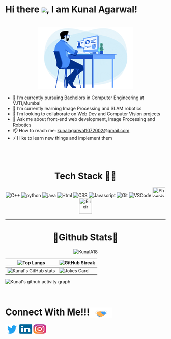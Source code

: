 # Hi there <img src="https://raw.githubusercontent.com/MartinHeinz/MartinHeinz/master/wave.gif" width="30">, I am Kunal Agarwal!

<h1 align="center">
<img src="assets/programmer.gif" align ="center" width=300>
  </h1>
  
- 🔭 I’m currently pursuing Bachelors in Computer Engineering at VJTI,Mumbai
- 🌱 I’m currently learning Image Processing and SLAM robotics
- 👯 I’m looking to collaborate on Web Dev and Computer Vision projects
- 💬 Ask me about front-end web development, Image Processing and Robotics
- 📫 How to reach me: <a href="mailto: kunalagarwal1072002@gmail.com">kunalagarwal1072002@gmail.com</a> 
- ⚡ I like to learn new things and implement them    
       

    


<br><br>

<h1 align="center">Tech Stack 👨‍💻</h1>
<p align=center>
<image src="assets/c.svg" width=30 title="C++">
<image src="assets/python-5.svg" width=30 title="python">
<image src="assets/java-14.svg" width=30 title="java">
<image src="assets/html-1.svg" width=30 title="Html">
<image src="assets/css-3.svg" width=30 title="CSS">
<image src="assets/javascript-1.svg" width=30 title="Javascript">
<image src="assets/git-icon.svg" width=30 title="Git">
<image src="assets/visual-studio-code-1.svg" width=30 title="VSCode">
<image src="assets/phoenix-36.svg" width=40 height=30 title="Phoenix Framework">
<image src="assets/elixir-1.svg" width=40 height=50 title="Elixir">
</p>

___

<h1 align="center">🏅Github Stats🏅</h1>

<p align="center"> <img src="https://komarev.com/ghpvc/?username=KunalA18&label=Profile%20Views&color=blue&style=flat-square" alt="KunalA18"></p> 

| ![Top Langs](https://github-readme-stats.vercel.app/api/top-langs/?username=KunalA18&theme=radical) |  ![GitHub Streak](https://github-readme-streak-stats.herokuapp.com/?user=KunalA18&theme=radical) |
| --- | --- |
| ![Kunal's GitHub stats](https://github-readme-stats.vercel.app/api?username=KunalA18&theme=radical) | ![Jokes Card](https://readme-jokes.vercel.app/api) |

![Kunal's github activity graph](https://activity-graph.herokuapp.com/graph?username=KunalA18&custom_title=Kunal%20Agarwal's%20Contribution%20Graph&theme=react-dark)

<br>

<h1>Connect With Me!!!<img align="center" src="assets/Handshake.gif" height="33px" /></h1>
<p>
    
<a href="https://twitter.com/KAgarwal18" target="blank"><img align="center" src="assets/twitter-6.svg" alt="Kunal" height="30" width="40" /></a>
<a href="https://www.linkedin.com/in/kunal-agarwal-274641200/" target="blank"><img align="center" src="assets/linkedin-icon-2.svg" alt="kunal agarwal" height="30" width="40" /></a>
<a href="https://www.instagram.com/kunalagarwal18/" target="blank"><img align="center" src="assets/instagram-5.svg" alt="kunalagarwal18" height="30" width="40" /></a>
</p>
   

